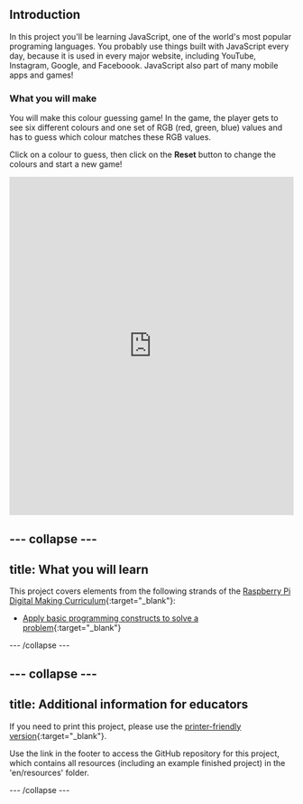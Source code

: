 ## Introduction

In this project you'll be learning JavaScript, one of the world's most popular programing languages. You probably use things built with JavaScript every day, because it is used in every major website, including YouTube, Instagram, Google, and Faceboook. JavaScript also part of many mobile apps and games!

### What you will make

You will make this colour guessing game! In the game, the player gets to see six different colours and one set of RGB (red, green, blue) values and has to guess which colour matches these RGB values.

Click on a colour to guess, then click on the **Reset** button to change the colours and start a new game!

<div class="app-preview">
  <iframe src="https://trinket.io/embed/html/b9aa708319?outputOnly=true" width="100%" height="600" frameborder="0" marginwidth="0" marginheight="0" allowfullscreen></iframe>
</div>

--- collapse ---
---
title: What you will learn
---

This project covers elements from the following strands of the [Raspberry Pi Digital Making Curriculum](http://rpf.io/curriculum){:target="_blank"}:

+ [Apply basic programming constructs to solve a problem](https://curriculum.raspberrypi.org/programming/builder/){:target="_blank"}

--- /collapse ---

--- collapse ---
---
title: Additional information for educators
---

If you need to print this project, please use the [printer-friendly version](https://projects.raspberrypi.org/en/projects/cd-beginner-javascript-sushi/print){:target="_blank"}.

Use the link in the footer to access the GitHub repository for this project, which contains all resources (including an example finished project) in the 'en/resources' folder.

--- /collapse ---
